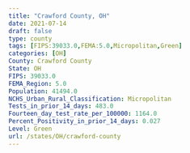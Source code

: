 ```yaml
---
title: "Crawford County, OH"
date: 2021-07-14
draft: false
type: county
tags: [FIPS:39033.0,FEMA:5.0,Micropolitan,Green]
categories: [OH]
County: Crawford County
State: OH
FIPS: 39033.0
FEMA_Region: 5.0
Population: 41494.0
NCHS_Urban_Rural_Classification: Micropolitan
Tests_in_prior_14_days: 483.0
Fourteen_day_test_rate_per_100000: 1164.0
Percent_Positivity_in_prior_14_days: 0.027
Level: Green
url: /states/OH/crawford-county
---
```



